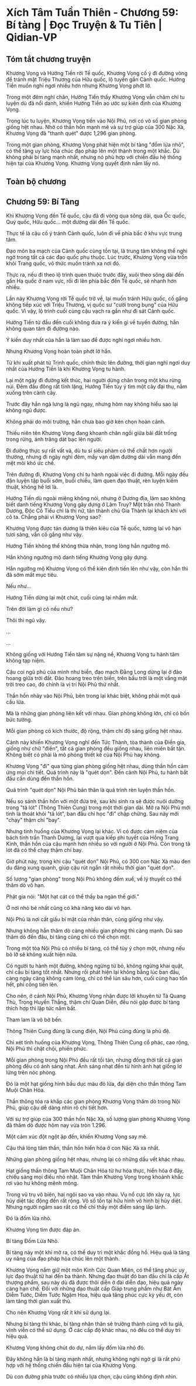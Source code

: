 # Xích Tâm Tuần Thiên - Chương 59: Bí tàng | Đọc Truyện & Tu Tiên | Qidian-VP



## Tóm tắt chương truyện

Khương Vọng và Hướng Tiền rời Tề quốc, Khương Vọng cố ý đi đường vòng để tránh mặt Triệu Thương của Hữu quốc, lộ tuyến gần Cảnh quốc. Hướng Tiền muốn nghỉ ngơi nhiều hơn nhưng Khương Vọng phớt lờ.

Trong một đêm nghỉ chân, Hướng Tiền thấy Khương Vọng vẫn chăm chỉ tu luyện dù đã nổi danh, khiến Hướng Tiền ao ước sự kiên định của Khương Vọng.

Trong lúc tu luyện, Khương Vọng tiến vào Nội Phủ, nơi có vô số gian phòng giống hệt nhau. Nhờ có thần hồn mạnh mẽ và sự trợ giúp của 300 Nặc Xà, Khương Vọng đã "thanh quét" được 1,296 gian phòng.

Trong một gian phòng, Khương Vọng phát hiện một bí tàng "đốm lửa nhỏ", có thể tăng uy lực hỏa chúc đạo pháp lên một thành trong một khắc. Dù không phải bí tàng mạnh nhất, nhưng nó phù hợp với chiến đấu hệ thống hiện tại của Khương Vọng. Khương Vọng quyết định nắm lấy nó.


## Toàn bộ chương

## Chương 59: Bí Tàng

Khi Khương Vọng đến Tề quốc, cậu đã đi vòng qua sông dài, qua Ốc quốc, Quý quốc, Hữu quốc... một đường dài đến Tề quốc.

Thực tế là cậu cố ý tránh Cảnh quốc, luôn đi về phía bắc ở khu vực trung tâm.

Đạo môn ba mạch của Cảnh quốc cùng tồn tại, là trung tâm không thể nghi ngờ trong tất cả các đạo quốc phụ thuộc. Lúc trước, Khương Vọng vừa trốn khỏi Trang quốc, vô thức muốn tránh xa nơi đó.

Thực ra, nếu đi theo lộ trình quen thuộc trước đây, xuôi theo sông dài đến gần Hạ quốc ở nam vực, rồi đi lên phía bắc đến Tề quốc, sẽ nhanh hơn nhiều.

Lần này Khương Vọng rời Tề quốc trở về, lại muốn tránh Hữu quốc, cố gắng không tiếp xúc với Triệu Thương, vị quốc sư "cười trong bụng" của Hữu quốc. Vì vậy, lộ trình cuối cùng cậu vạch ra gần như đi sát Cảnh quốc.

Hướng Tiền từ đầu đến cuối không đưa ra ý kiến gì về tuyến đường, hắn không quan tâm đi đường nào.

Ý kiến duy nhất của hắn là làm sao để được nghỉ ngơi nhiều hơn.

Nhưng Khương Vọng hoàn toàn phớt lờ hắn.

Từ khi xuất phát từ Trịnh quốc, chính thức lên đường, thời gian nghỉ ngơi duy nhất của Hướng Tiền là khi Khương Vọng tu hành.

Lại một ngày đi đường kết thúc, hai người dừng chân trong một khu rừng núi. Đêm đầu đông rất tĩnh lặng, Hướng Tiền tùy ý tìm một cây đại thụ, nằm xuống trên cành cây.

Trước đây hắn ngả lưng là ngủ ngay, nhưng hôm nay không hiểu sao lại không ngủ được.

Không phải do môi trường, hắn chưa bao giờ kén chọn hoàn cảnh.

Thiếu niên tên Khương Vọng đang khoanh chân ngồi giữa bãi đất trống trong rừng, ánh trăng dát bạc lên người.

Đi đường thực sự rất vất vả, dù tu sĩ siêu phàm có thể chất hơn người thường, nhưng đi ngày nghỉ đêm, mấy vạn dặm đường dài vẫn mang đến mệt mỏi khó ức chế.

Trên đường đi, Khương Vọng chỉ tu hành ngoài việc đi đường. Mỗi ngày đều đặn luyện tập buổi sớm, buổi chiều, làm quen đạo thuật, rèn luyện kiếm thuật, không hề lơi là.

Hướng Tiền dù ngoài miệng không nói, nhưng ở Dương địa, làm sao không biết danh tiếng Khương Vọng gây dựng ở Lâm Truy? Một trấn nhỏ Thanh Dương, Độc Cô Tiểu chỉ là thị nữ, tân thành chủ Gia Thành lại khách khí với cô ta. Chẳng phải vì Khương Vọng sao?

Khương Vọng được tán dương là thiên kiêu của Tề quốc, tương lai vô hạn tươi sáng, vẫn cố gắng như vậy.

Hướng Tiền không thể không thừa nhận, trong lòng hắn ngưỡng mộ.

Hắn không ngưỡng mộ danh tiếng Khương Vọng gây dựng.

Hắn ngưỡng mộ Khương Vọng có thể kiên định tiến lên như vậy, còn hắn thì đã sớm mất mục tiêu.

Nếu như...

Hướng Tiền dừng lại một chút, cuối cùng lại nhắm mắt.

Trên đời làm gì có nếu như?

Thôi thì ngủ vậy.

...

...

Không giống với Hướng Tiền tâm sự nặng nề, Khương Vọng tu hành tâm không tạp niệm.

Cậu coi ngũ phủ của mình như biển, đạo mạch Đằng Long dừng lại ở đảo hoang giữa trời đất. Đảo hoang treo trên biển, trên bầu trời là một vầng mặt trời treo cao, đó chính là vị trí Nội Phủ thứ nhất.

Thần hồn nhảy vào Nội Phủ, bên trong lại khác biệt, không phải một quả cầu lửa.

Mà là những gian phòng liên kết với nhau. Gian phòng không lớn, chỉ có bốn bức tường.

Mỗi gian phòng có kích thước, độ rộng, thậm chí độ sáng giống hệt nhau.

Cảnh này khiến Khương Vọng nghĩ đến Tức Thành, tòa thành của Điền gia, giống như chữ "điền", tất cả gian phòng đều giống nhau, liên miên bất tận. Không biết có phải là mô phỏng thiết kế của Nội Phủ hay không.

Khương Vọng "đi" qua từng gian phòng giống hệt nhau, dùng thần hồn cảm ứng mọi chi tiết. Quá trình này là "quét dọn". Đến cảnh Nội Phủ, tu hành bắt đầu cần dùng đến thần hồn.

Quá trình "quét dọn" Nội Phủ bản thân là quá trình rèn luyện thần hồn.

Nếu so sánh thần hồn với một đứa trẻ, sau khi sinh ra sẽ được nuôi dưỡng trong "tã lót" (Thông Thiên Cung) trong một thời gian dài. Mở ra Nội Phủ mới tính là thoát khỏi "tã lót", ban đầu chỉ học "đi" chập chững. Sau này mới "chạy" thậm chí "bay".

Nhưng tình huống của Khương Vọng lại khác. Vì có được cảm niệm của bách tính trấn Thanh Dương, lại vượt qua kiếp phi tuyết của Hồng Trang Kính, thần hồn của cậu mạnh hơn nhiều so với người ở Nội Phủ. Còn trong tã lót đã có thể chạy thậm chí bay.

Giờ phút này, trong khi cậu "quét dọn" Nội Phủ, có 300 con Nặc Xà màu đen du đãng xung quanh, giúp cậu rút ngắn rất nhiều thời gian "quét dọn".

Số lượng "gian phòng" trong Nội Phủ không đếm xuể, về lý thuyết có thể thăm dò vô hạn.

Phật gia nói: "Một hạt cát có thể thấy ba ngàn thế giới."

Ở nơi nhỏ bé nhất cũng có khả năng kéo dài vô hạn.

Nội Phủ là nơi cất giấu bí mật của nhân thân, cũng giống như vậy.

Nhưng không hẳn thăm dò càng nhiều gian phòng thì càng mạnh. Dù sao thăm dò đến đâu, bí tàng cũng chỉ có thể chọn một.

Trong một tòa Nội Phủ có nhiều bí tàng, có thể tùy ý chọn một, nhưng nếu bỏ lỡ sẽ không xuất hiện nữa.

Có người tu hành một đường, không ngừng từ bỏ, không ngừng khai quật, chỉ cầu bí tàng tốt nhất. Nhưng rồi phát hiện lại không bằng lúc ban đầu, càng ngày càng không cam lòng, chỉ có thể lún sâu hơn, cuối cùng hao tổn hết, phí công tiến lên.

Cho nên, ở cảnh Nội Phủ, Khương Vọng nhận được lời khuyên từ Tả Quang Thù, Trọng Huyền Thắng, thậm chí Quan Diễn, đều nói gặp được bí tàng thích hợp thì lập tức nắm bắt.

Tham lam là vô bờ bến.

Thông Thiên Cung đúng là cung điện, Nội Phủ cũng đúng là phủ đệ.

Chỉ xét tình huống của Khương Vọng, Thông Thiên Cung cổ phác, cao rộng, Nội Phủ thì chật chội, phiền phức.

Mỗi gian phòng trong Nội Phủ đều rất tồi tàn, nhưng đồng thời tất cả gian phòng đều có ánh sáng nhạt. Ánh sáng nhạt đến từ hình ảnh hạt giống lơ lửng trên nóc phòng.

Đó là một hạt giống hình bầu dục màu đỏ lửa, đại diện cho thần thông Tam Muội Chân Hỏa.

Thần thông tỏa ra khắp các gian phòng Khương Vọng thăm dò trong Nội Phủ, giúp cậu dễ dàng nhìn rõ chi tiết hơn.

Với sự trợ giúp của 300 thần hồn Nặc Xà, số lượng gian phòng Khương Vọng đã thăm dò được hôm nay vừa tròn 1.296.

Một cảm xúc đột ngột ập đến, khiến Khương Vọng say mê.

Cậu thả lỏng tâm thần, thần hồn hiển hóa ở con Nặc Xà xa nhất.

Những gian phòng giống hệt nhau, nhưng lại có những dấu vết khác nhau.

Hạt giống thần thông Tam Muội Chân Hỏa từ hư hóa thực, hiển hóa ở đây, chiếu sáng mọi điều nhỏ nhặt. Tâm thần Khương Vọng trong khoảnh khắc rơi vào hư không mênh mông.

Trong vũ trụ vô biên, hai ngôi sao va vào nhau. Vụ nổ cực lớn xảy ra, lực hủy diệt tác động đến rất rộng. Vô số tồn tại hữu hình vô hình bị hủy diệt. Nhưng người ngắm sao rất có thể chỉ thấy một điểm sáng lấp lánh.

Đó là đốm lửa nhỏ.

Khương Vọng tìm được đáp án.

Bí tàng Đốm Lửa Nhỏ.

Bí tàng này một khi mở ra, có thể duy trì một khắc đồng hồ. Hiệu quả là tăng uy năng của đạo pháp hỏa chúc lên một thành.

Khương Vọng nắm giữ một môn Kinh Cức Quan Miện, có thể tăng phúc uy lực đạo thuật từ hai đến ba thành. Nhưng đạo thuật đó ban đầu chỉ là cấp Ất thượng phẩm, sau này dù đã được thôi diễn ở đài diễn đạo, hiệu quả ngày càng hạn chế. Đối với những đạo thuật cấp Giáp trung phẩm như Bát Âm Diễm Tước, Diễm Tước Ngậm Hoa, hiệu quả tăng phúc cực kỳ yếu ớt, còn làm tăng thời gian xuất thủ.

Cho nên Khương Vọng rất ít khi sử dụng lại.

Nhưng bí tàng thì khác, bí tàng nhân thân sẽ trưởng thành cùng với tu giả, vĩnh viễn có thể sử dụng. Ở các cấp độ khác nhau, nó đều có thể duy trì hiệu quả.

Khương Vọng không chút do dự, nắm lấy đốm lửa nhỏ đó.

Đây không hẳn là bí tàng mạnh nhất, nhưng không nghi ngờ gì là rất phù hợp với hệ thống chiến đấu hiện tại của Khương Vọng.

Dù con đường phía trước có nhiều lựa chọn, cậu cũng không định nhìn.